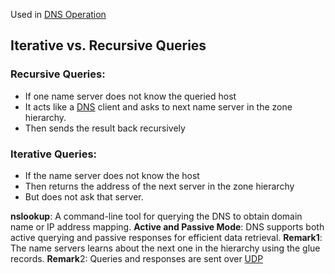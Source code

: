 Used in [DNS Operation](DNS%20Operation.md) 
## Iterative vs. Recursive Queries

### Recursive Queries:
- If one name server does not know the queried host
- It acts like a [DNS](DNS.md) client and asks to next name server in the zone hierarchy.
- Then sends the result back recursively
### Iterative Queries:
- If the name server does not know the host
- Then returns the address of the next server in the zone hierarchy
- But does not ask that server.

**nslookup**: A command-line tool for querying the DNS to obtain domain name or IP address mapping.
**Active and Passive Mode**: DNS supports both active querying and passive responses for efficient data retrieval.
**Remark1**: The name servers learns about the next one in the hierarchy using the glue records.
**Remark**2: Queries and responses are sent over [UDP](UDP) 
